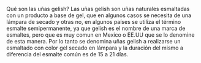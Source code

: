 Qué son las uñas gelish?
Las uñas gelish son uñas naturales esmaltadas con un producto a base de gel, que en algunos casos se necesita de una lámpara de secado y otras no, en algunos países se utiliza el término esmalte semipermanente, ya que gelish es el nombre de una marca de esmaltes, pero que es muy comun en Mexico o EE.UU que se lo denomine de esta manera.
Por lo tanto se denomina uñas gelish a realizarse un esmaltado con color gel secado en lámpara y la duración del mismo a diferencia del esmalte común es de 15 a 21 días.
